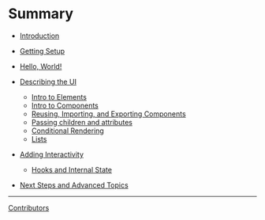 # Summary

- [Introduction](README.md)
- [Getting Setup](setup.md)
- [Hello, World!](hello_world.md)
- [Describing the UI](elements/index.md)
  - [Intro to Elements](elements/vnodes.md)
  - [Intro to Components](elements/components.md)
  - [Reusing, Importing, and Exporting Components](elements/exporting_components.md)
  - [Passing children and attributes](elements/component_children.md)
  - [Conditional Rendering](elements/conditional_rendering.md)
  - [Lists](elements/lists.md)
- [Adding Interactivity](interactivity/index.md)
  - [Hooks and Internal State](interactivity/hooks.md)

  <!-- - [Event handlers](interactivity/event_handlers.md)
  - [User Input and Controlled Components](interactivity/user_input.md)
  - [Lifecycle, updates, and effects](interactivity/lifecycles.md) -->
<!-- 
- [Managing State](state/index.md)
  - [Local State](state/localstate.md) 
  - [Lifting State](state/liftingstate.md) 
  - [Global State](state/sharedstate.md)
  - [Error handling](state/errorhandling.md) -->

<!-- - [Working with Async](async/index.md)
  - [Tasks](async/asynctasks.md) -->

<!-- - [Putting it all together: Dog Search Engine](tutorial/index.md)
  - [New app](tutorial/new_app.md)
  - [Structuring our app](tutorial/structure.md)
  - [Defining State](tutorial/state.md)
  - [Defining Components](tutorial/components.md)
  - [Styling](tutorial/styling.md)
  - [Bundling](tutorial/publishing.md) -->
- [Next Steps and Advanced Topics](final.md)


-----------

[Contributors](misc/contributors.md)


  <!-- - [Suspense](concepts/suspense.md) -->
  <!-- - [Async Callbacks](concepts/asynccallbacks.md) -->
